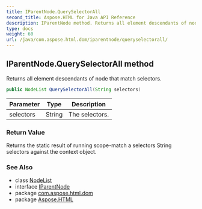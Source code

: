 ```yaml
---
title: IParentNode.QuerySelectorAll
second_title: Aspose.HTML for Java API Reference
description: IParentNode method. Returns all element descendants of node that match selectors
type: docs
weight: 60
url: /java/com.aspose.html.dom/iparentnode/queryselectorall/
---
```

## IParentNode.QuerySelectorAll method

Returns all element descendants of node that match selectors.

```java
public NodeList QuerySelectorAll(String selectors)
```

| Parameter | Type | Description |
| --- | --- | --- |
| selectors | String | The selectors. |

### Return Value

Returns the static result of running scope-match a selectors String selectors against the context object.

### See Also

* class [NodeList](../../../com.aspose.html.collections/nodelist/)
* interface [IParentNode](../)
* package [com.aspose.html.dom](../../../com.aspose.html.dom/)
* package [Aspose.HTML](../../../)
